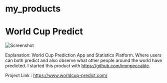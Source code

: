 # my_products


# World Cup Predict

![Screenshot](WorlCup.png=173x233)

Explanation: 
  World Cup Prediction App and Statistics Platform. Where users can both predict and also observe what other people
  around the world have predicted. I started this product with https://github.com/immpeccable.

Project Link : https://www.worldcup-predict.com/
